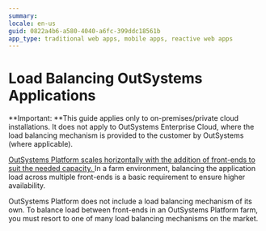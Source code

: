```yaml
---
summary:
locale: en-us
guid: 0822a4b6-a580-4040-a6fc-399ddc18561b
app_type: traditional web apps, mobile apps, reactive web apps
---
```


# Load Balancing OutSystems Applications

**Important: **This guide applies only to on-premises/private cloud installations. It does not apply to OutSystems Enterprise Cloud, where the load balancing mechanism is provided to the customer by OutSystems (where applicable).

[OutSystems Platform scales horizontally with the addition of front-ends to suit the needed capacity. ](https://success.outsystems.com/Support/Enterprise_Customers/Maintenance_and_Operations/Designing_OutSystems_Infrastructures/03_Scaling_and_high_availability_for_OutSystems_Platform_servers)In a farm environment, balancing the application load across multiple front-ends is a basic requirement to ensure higher availability.

OutSystems Platform does not include a load balancing mechanism of its own. To balance load between front-ends in an OutSystems Platform farm, you must resort to one of many load balancing mechanisms on the market. 
